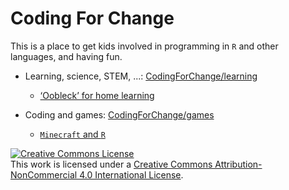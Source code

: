 # Coding For Change
This is a place to get kids involved in programming in `R` and other languages, 
and having fun.

* Learning, science, STEM, ...: [CodingForChange/learning](learning)
  + [‘Oobleck’ for home learning](https://htmlpreview.github.io/?https://github.com/markus-stein/CodingForChange/blob/master/learning/remote_learning_oobleck-3.html)


* Coding and games: [CodingForChange/games](games)
  + [`Minecraft` and `R`](games/Minecraft_Programming.Rmd)



<a rel="license" href="http://creativecommons.org/licenses/by-nc/4.0/"><img alt="Creative Commons License" style="border-width:0" src="https://i.creativecommons.org/l/by-nc/4.0/88x31.png" /></a><br />This work is licensed under a <a rel="license" href="http://creativecommons.org/licenses/by-nc/4.0/">Creative Commons Attribution-NonCommercial 4.0 International License</a>.
